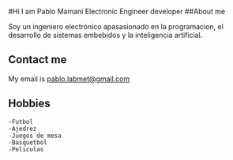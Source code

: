 #Hi I am Pablo Mamani Electronic Engineer developer
##About me 

Soy un ingeniero electrónico apasasionado en la programacion, el desarrollo de sistemas embebidos y la inteligencia artificial.

## Contact me

My email is pablo.labmet@gmail.com


## Hobbies

    -Futbol
    -Ajedrez
    -Juegos de mesa
    -Basquetbol
    -Peliculas
